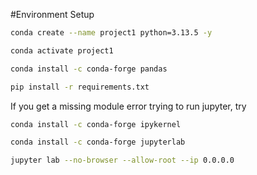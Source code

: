 #Environment Setup

```bash
conda create --name project1 python=3.13.5 -y
```

```bash
conda activate project1
```

```bash
conda install -c conda-forge pandas
```

```bash
pip install -r requirements.txt
```

If you get a missing module error trying to run jupyter, try 
```bash
conda install -c conda-forge ipykernel
```

```bash
conda install -c conda-forge jupyterlab
```

```bash
jupyter lab --no-browser --allow-root --ip 0.0.0.0
```